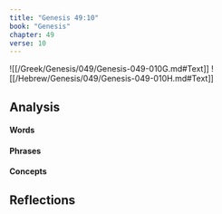 ```yaml
---
title: "Genesis 49:10"
book: "Genesis"
chapter: 49
verse: 10
---
```

![[/Greek/Genesis/049/Genesis-049-010G.md#Text]]
![[/Hebrew/Genesis/049/Genesis-049-010H.md#Text]]

## Analysis

#### Words

#### Phrases

#### Concepts

## Reflections
